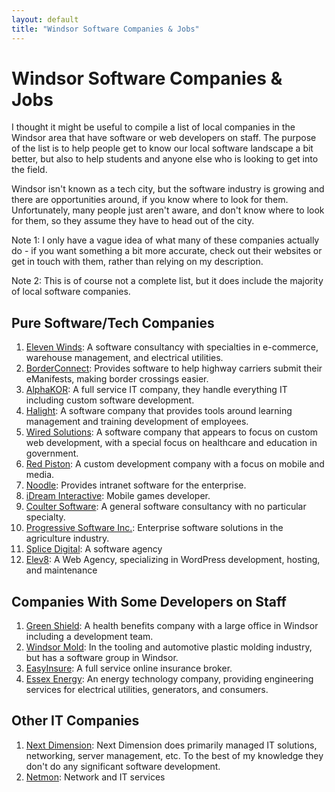 ```yaml
---
layout: default
title: "Windsor Software Companies & Jobs"
---
```

# Windsor Software Companies & Jobs
I thought it might be useful to compile a list of local companies in the Windsor area that have software or web developers on staff. 
The purpose of the list is to help people get to know our local software landscape a bit better, but also to help students and anyone else
who is looking to get into the field.

Windsor isn't known as a tech city, but the software industry is growing and there are opportunities around, if you know where to look for them.
Unfortunately, many people just aren't aware, and don't know where to look for them, so they assume they have to head out of the city.

Note 1: I only have a vague idea of what many of these companies actually do - if you want something a bit more accurate, check out their websites or get in touch with them, rather than relying on my description.

Note 2: This is of course not a complete list, but it does include the majority of local software companies.

## Pure Software/Tech Companies
1. [Eleven Winds](https://www.elevenwinds.com/): A software consultancy with specialties in e-commerce, warehouse management, and electrical utilities. 
2. [BorderConnect](https://emanifest.borderconnect.com/): Provides software to help highway carriers submit their eManifests, making border crossings easier.
3. [AlphaKOR](https://www.alphakor.com/): A full service IT company, they handle everything IT including custom software development.
4. [Halight](https://halight.com/): A software company that provides tools around learning management and training development of employees.
5. [Wired Solutions](https://www.wiredsolutions.ca/#!): A software company that appears to focus on custom web development, with a special focus on healthcare and education in government.
6. [Red Piston](https://redpiston.com/): A custom development company with a focus on mobile and media.
7. [Noodle](https://vialect.com/): Provides intranet software for the enterprise.
9. [iDream Interactive](https://www.idreaminteractive.com/): Mobile games developer.
10. [Coulter Software](https://www.coulters.ca/): A general software consultancy with no particular specialty.
11. [Progressive Software Inc.](http://prosoftxp.com/): Enterprise software solutions in the agriculture industry.
12. [Splice Digital](https://splicedigital.com/): A software agency
13. [Elev8](https://www.elev8webstudio.com/): A Web Agency, specializing in WordPress development, hosting, and maintenance

## Companies With Some Developers on Staff
1. [Green Shield](https://www.greenshield.ca/en-ca): A health benefits company with a large office in Windsor including a development team.
2. [Windsor Mold](http://www.windsormoldgroup.com/): In the tooling and automotive plastic molding industry, but has a software group in Windsor.
3. [EasyInsure](https://easyinsure.ca/main.aspx): A full service online insurance broker.
4. [Essex Energy](https://www.essexenergy.ca/): An energy technology company, providing engineering services for electrical utilities, generators, and consumers.

## Other IT Companies
1. [Next Dimension](http://www.nextdimensioninc.com/): Next Dimension does primarily managed IT solutions, networking, server management, etc. To the best of my knowledge they don't do any significant software development.
2. [Netmon](https://www.netmon.com/): Network and IT services


